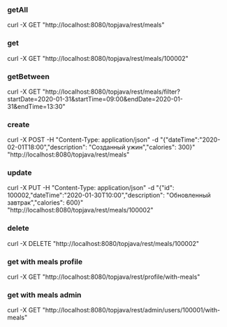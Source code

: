 ### getAll

curl -X GET "http://localhost:8080/topjava/rest/meals"

### get

curl -X GET "http://localhost:8080/topjava/rest/meals/100002"

### getBetween

curl -X
GET "http://localhost:8080/topjava/rest/meals/filter?startDate=2020-01-31&startTime=09:00&endDate=2020-01-31&endTime=13:30"

### create

curl -X POST -H "Content-Type: application/json" -d "{\"dateTime\":\"2020-02-01T18:00\",\"description\": \"Созданный
ужин\",\"calories\": 300}" "http://localhost:8080/topjava/rest/meals"

### update

curl -X PUT -H "Content-Type: application/json" -d "{\"id\": 100002,\"dateTime\":\"2020-01-30T10:00\",\"description\":
\"Обновленный завтрак\",\"calories\": 600}" "http://localhost:8080/topjava/rest/meals/100002"

### delete

curl -X DELETE "http://localhost:8080/topjava/rest/meals/100002"

### get with meals profile

curl -X GET "http://localhost:8080/topjava/rest/profile/with-meals"

### get with meals admin

curl -X GET "http://localhost:8080/topjava/rest/admin/users/100001/with-meals"